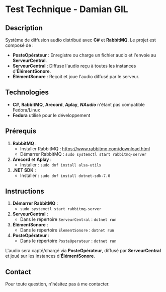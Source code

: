 # Test Technique - Damian GIL

## Description
Système de diffusion audio distribué avec **C#** et **RabbitMQ**. Le projet est composé de :
- **PosteOpérateur** : Enregistre ou charge un fichier audio et l'envoie au **ServeurCentral**.
- **ServeurCentral** : Diffuse l'audio reçu à toutes les instances d'**ÉlémentSonore**.
- **ÉlémentSonore** : Reçoit et joue l'audio diffusé par le serveur.

## Technologies
- **C#**, **RabbitMQ**, **Arecord**, **Aplay**, ***NAudio*** n'étant pas compatible Fedora/Linux
- **Fedora** utilisé pour le développement

## Prérequis
1. **RabbitMQ** :
   - Installer RabbitMQ : https://www.rabbitmq.com/download.html
   - Démarrer RabbitMQ : `sudo systemctl start rabbitmq-server`
2. **Arecord** et **Aplay** :
   - Installer : `sudo dnf install alsa-utils`
3. **.NET SDK** :
   - Installer : `sudo dnf install dotnet-sdk-7.0`

## Instructions
1. **Démarrer RabbitMQ** :
   - `sudo systemctl start rabbitmq-server`
2. **ServeurCentral** :
   - Dans le répertoire `ServeurCentral` : `dotnet run`
3. **ÉlémentSonore** :
   - Dans le répertoire `ElementSonore` : `dotnet run`
4. **PosteOpérateur** :
   - Dans le répertoire `PosteOperateur` : `dotnet run`

L'audio sera capté/chargé via **PosteOpérateur**, diffusé par **ServeurCentral** et joué sur les instances d'**ÉlémentSonore**.

## Contact
Pour toute question, n'hésitez pas à me contacter.
